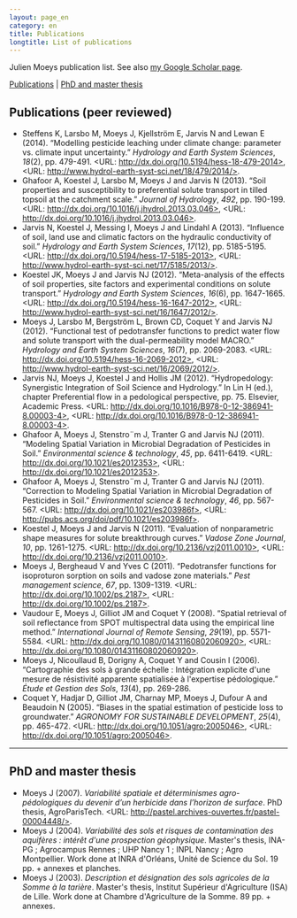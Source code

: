 ```yaml
---
layout: page_en
category: en
title: Publications
longtitle: List of publications
---
```


Julien Moeys publication list. See also [my Google Scholar 
page][julienGoogleScholar].

[Publications](#publications) | [PhD and master thesis](#thesis)




Publications (peer reviewed)    <a name="publications"></a>
----------------------------

*   Steffens K, Larsbo M, Moeys J, Kjellström E, Jarvis N and Lewan E (2014). “Modelling pesticide leaching under climate change: parameter vs.  climate input uncertainty.” _Hydrology and Earth System Sciences_, *18*(2), pp. 479-491. <URL: http://dx.doi.org/10.5194/hess-18-479-2014>, <URL: http://www.hydrol-earth-syst-sci.net/18/479/2014/>.
*   Ghafoor A, Koestel J, Larsbo M, Moeys J and Jarvis N (2013). “Soil properties and susceptibility to preferential solute transport in tilled topsoil at the catchment scale.” _Journal of Hydrology_, *492*, pp. 190-199. <URL: http://dx.doi.org/10.1016/j.jhydrol.2013.03.046>, <URL: http://dx.doi.org/10.1016/j.jhydrol.2013.03.046>.
*   Jarvis N, Koestel J, Messing I, Moeys J and Lindahl A (2013). “Influence of soil, land use and climatic factors on the hydraulic conductivity of soil.” _Hydrology and Earth System Sciences_, *17*(12), pp. 5185-5195. <URL: http://dx.doi.org/10.5194/hess-17-5185-2013>, <URL: http://www.hydrol-earth-syst-sci.net/17/5185/2013/>.
*   Koestel JK, Moeys J and Jarvis NJ (2012). “Meta-analysis of the effects of soil properties, site factors and experimental conditions on solute transport.” _Hydrology and Earth System Sciences_, *16*(6), pp. 1647-1665. <URL: http://dx.doi.org/10.5194/hess-16-1647-2012>, <URL: http://www.hydrol-earth-syst-sci.net/16/1647/2012/>.
*   Moeys J, Larsbo M, Bergström L, Brown CD, Coquet Y and Jarvis NJ (2012). “Functional test of pedotransfer functions to predict water flow and solute transport with the dual-permeability model MACRO.” _Hydrology and Earth System Sciences_, *16*(7), pp. 2069-2083. <URL: http://dx.doi.org/10.5194/hess-16-2069-2012>, <URL: http://www.hydrol-earth-syst-sci.net/16/2069/2012/>.
*   Jarvis NJ, Moeys J, Koestel J and Hollis JM (2012). “Hydropedology: Synergistic Integration of Soil Science and Hydrology.” In Lin H (ed.), chapter Preferential flow in a pedological perspective, pp. 75. Elsevier, Academic Press. <URL: http://dx.doi.org/10.1016/B978-0-12-386941-8.00003-4>, <URL: http://dx.doi.org/10.1016/B978-0-12-386941-8.00003-4>.
*   Ghafoor A, Moeys J, Stenstro¨m J, Tranter G and Jarvis NJ (2011). “Modeling Spatial Variation in Microbial Degradation of Pesticides in Soil.” _Environmental science \& technology_, *45*, pp. 6411-6419. <URL: http://dx.doi.org/10.1021/es2012353>, <URL: http://dx.doi.org/10.1021/es2012353>.
*   Ghafoor A, Moeys J, Stenstro¨m J, Tranter G and Jarvis NJ (2011). “Correction to Modeling Spatial Variation in Microbial Degradation of Pesticides in Soil.” _Environmental science \& technology_, *46*, pp. 567-567. <URL: http://dx.doi.org/10.1021/es203986f>, <URL: http://pubs.acs.org/doi/pdf/10.1021/es203986f>.
*   Koestel J, Moeys J and Jarvis N (2011). “Evaluation of nonparametric shape measures for solute breakthrough curves.” _Vadose Zone Journal_, *10*, pp. 1261-1275. <URL: http://dx.doi.org/10.2136/vzj2011.0010>, <URL: http://dx.doi.org/10.2136/vzj2011.0010>.
*   Moeys J, Bergheaud V and Yves C (2011). “Pedotransfer functions for isoproturon sorption on soils and vadose zone materials.” _Pest management science_, *67*, pp. 1309-1319. <URL: http://dx.doi.org/10.1002/ps.2187>, <URL: http://dx.doi.org/10.1002/ps.2187>.
*   Vaudour E, Moeys J, Gilliot JM and Coquet Y (2008). “Spatial retrieval of soil reflectance from SPOT multispectral data using the empirical line method.” _International Journal of Remote Sensing_, *29*(19), pp. 5571-5584. <URL: http://dx.doi.org/10.1080/01431160802060920>, <URL: http://dx.doi.org/10.1080/01431160802060920>.
*   Moeys J, Nicoullaud B, Dorigny A, Coquet Y and Cousin I (2006). “Cartographie des sols à grande échelle : Intégration explicite d'une mesure de résistivité apparente spatialisée à l'expertise pédologique.” _Étude et Gestion des Sols_, *13*(4), pp. 269-286.
*   Coquet Y, Hadjar D, Gilliot JM, Charnay MP, Moeys J, Dufour A and Beaudoin N (2005). “Biases in the spatial estimation of pesticide loss to groundwater.” _AGRONOMY FOR SUSTAINABLE DEVELOPMENT_, *25*(4), pp. 465-472. <URL: http://dx.doi.org/10.1051/agro:2005046>, <URL: http://dx.doi.org/10.1051/agro:2005046>.




- - - - - - - - - - - - - - - - - - - - - - - - - - - - - - - - -
PhD and master thesis    <a name="thesis"></a>
---------------------

*   Moeys J (2007). _Variabilité spatiale et déterminismes agro-pédologiques du devenir d’un herbicide dans l’horizon de surface_. PhD thesis, AgroParisTech. <URL: http://pastel.archives-ouvertes.fr/pastel-00004448/>.
*   Moeys J (2004). _Variabilité des sols et risques de contamination des aquifères : intérêt d'une prospection géophysique_. Master's thesis, INA-PG ; Agrocampus Rennes ; UHP Nancy 1 ; INPL Nancy ; Agro Montpellier. Work done at INRA d'Orléans, Unité de Science du Sol. 19 pp. + annexes et planches.
*   Moeys J (2003). _Description et désignation des sols agricoles de la Somme à la tarière_. Master's thesis, Institut Supérieur d'Agriculture (ISA) de Lille. Work done at Chambre d'Agriculture de la Somme. 89 pp. + annexes.



<!-- List of links -->
[julienGoogleScholar]: http://scholar.google.com/citations?user=cRNn-IMAAAAJ "Julien Moeys - Google Scholar"

